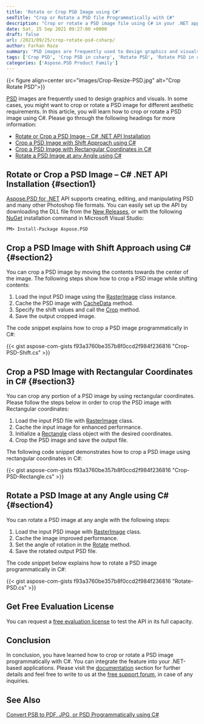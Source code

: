 ```yaml
---
title: 'Rotate or Crop PSD Image using C#'
seoTitle: "Crop or Rotate a PSD file Programmatically with C#"
description: "Crop or rotate a PSD image file using C# in your .NET application. Crop by shift, crop by rectangle or rotate PSD at any angle."
date: Sat, 25 Sep 2021 09:27:00 +0000
draft: false
url: /2021/09/25/crop-rotate-psd-csharp/
author: Farhan Raza
summary: 'PSD images are frequently used to design graphics and visuals. In some cases, you might want to crop or rotate a PSD image for different aesthetic requirements. In this article, you will learn how to crop or rotate a PSD image using C#. Please go through the following headings for more information.'
tags: ['Crop PSD', 'Crop PSD in csharp', 'Rotate PSD', 'Rotate PSD in csharp']
categories: ['Aspose.PSD Product Family']
---
```




{{< figure align=center src="images/Crop-Resize-PSD.jpg" alt="Crop Rotate PSD">}}


[PSD][1] images are frequently used to design graphics and visuals. In some cases, you might want to crop or rotate a PSD image for different aesthetic requirements. In this article, you will learn how to crop or rotate a PSD image using C#. Please go through the following headings for more information:

*   [Rotate or Crop a PSD Image – C# .NET API Installation][2]
*   [Crop a PSD Image with Shift Approach using C#][3]
*   [Crop a PSD Image with Rectangular Coordinates in C#][4]
*   [Rotate a PSD Image at any Angle using C#][5]

## Rotate or Crop a PSD Image – C# .NET API Installation {#section1}

[Aspose.PSD for .NET][6] API supports creating, editing, and manipulating PSD and many other Photoshop file formats. You can easily set up the API by downloading the DLL file from the [New Releases][7], or with the following [NuGet][8] installation command in Microsoft Visual Studio:

```
PM> Install-Package Aspose.PSD
```

## Crop a PSD Image with Shift Approach using C# {#section2}

You can crop a PSD image by moving the contents towards the center of the image. The following steps show how to crop a PSD image while shifting contents:

1.  Load the input PSD image using the [RasterImage][9] class instance.
2.  Cache the PSD image with [CacheData][10] method.
3.  Specify the shift values and call the [Crop][11] method.
4.  Save the output cropped image.

The code snippet explains how to crop a PSD image programmatically in C#:

{{< gist aspose-com-gists f93a3760be357b8f0ccd2f984f236816 "Crop-PSD-Shift.cs" >}}

## Crop a PSD Image with Rectangular Coordinates in C# {#section3}

You can crop any portion of a PSD image by using rectangular coordinates. Please follow the steps below in order to crop the PSD image with Rectangular coordinates:

1.  Load the input PSD file with [RasterImage][12] class.
2.  Cache the input image for enhanced performance.
3.  Initialize a [Rectangle][13] class object with the desired coordinates.
4.  Crop the PSD image and save the output file.

The following code snippet demonstrates how to crop a PSD image using rectangular coordinates in C#:

{{< gist aspose-com-gists f93a3760be357b8f0ccd2f984f236816 "Crop-PSD-Rectangle.cs" >}}

## Rotate a PSD Image at any Angle using C# {#section4}

You can rotate a PSD image at any angle with the following steps:

1.  Load the input PSD image with [RasterImage][14] class.
2.  Cache the image improved performance.
3.  Set the angle of rotation in the [Rotate][15] method.
4.  Save the rotated output PSD file.

The code snippet below explains how to rotate a PSD image programmatically in C#:

{{< gist aspose-com-gists f93a3760be357b8f0ccd2f984f236816 "Rotate-PSD.cs" >}}

## Get Free Evaluation License

You can request a [free evaluation license][16] to test the API in its full capacity.

## Conclusion

In conclusion, you have learned how to crop or rotate a PSD image programmatically with C#. You can integrate the feature into your .NET-based applications. Please visit the [documentation][17] section for further details and feel free to write to us at the [free support forum][18], in case of any inquiries.

## See Also

[Convert PSB to PDF, JPG, or PSD Programmatically using C#][19]




[1]: https://docs.fileformat.com/image/psd/
[2]: #section1
[3]: #section2
[4]: #section3
[5]: #section4
[6]: https://products.aspose.com/psd/net
[7]: https://downloads.aspose.com/psd/net
[8]: https://www.nuget.org/packages/Aspose.PSD/
[9]: https://apireference.aspose.com/psd/net/aspose.psd/rasterimage
[10]: https://apireference.aspose.com/psd/net/aspose.psd/datastreamsupporter/methods/cachedata
[11]: https://apireference.aspose.com/psd/net/aspose.psd/rasterimage/methods/crop/index
[12]: https://apireference.aspose.com/psd/net/aspose.psd/rasterimage
[13]: https://apireference.aspose.com/psd/net/aspose.psd/rectangle
[14]: https://apireference.aspose.com/psd/net/aspose.psd/rasterimage
[15]: https://apireference.aspose.com/psd/net/aspose.psd/rasterimage/methods/rotate/index
[16]: https://purchase.aspose.com/temporary-license
[17]: https://docs.aspose.com/display/psdnet/Home
[18]: https://forum.aspose.com/c/psd
[19]: https://blog.aspose.com/2021/07/16/convert-psb-to-pdf-jpg-or-psd-programmatically-using-csharp/




